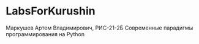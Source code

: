 # LabsForKurushin

Маркушев Артем Владимирович, РИС-21-2Б
Современные парадигмы программирования на Python
